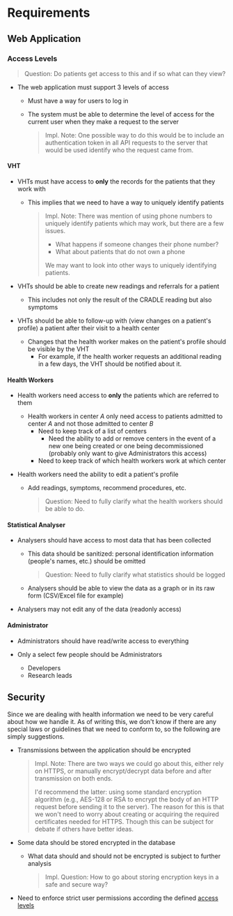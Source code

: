 # Requirements

## Web Application

### Access Levels

> Question: Do patients get access to this and if so what can they view?

* The web application must support 3 levels of access
  * Must have a way for users to log in
  * The system must be able to determine the level of access for the current user when they make a request to the server

    > Impl. Note: One possible way to do this would be to include an authentication token in all API requests to the server that would be used identify who the request came from.

#### VHT

* VHTs must have access to **only** the records for the patients that they work with
  * This implies that we need to have a way to uniquely identify patients

    > Impl. Note: There was mention of using phone numbers to uniquely identify patients which may work, but there are a few issues.
    >
    > * What happens if someone changes their phone number?
    > * What about patients that do not own a phone
    >
    > We may want to look into other ways to uniquely identifying patients.

* VHTs should be able to create new readings and referrals for a patient
  * This includes not only the result of the CRADLE reading but also symptoms

* VHTs should be able to follow-up with (view changes on a patient's profile) a patient after their visit to a health center
  * Changes that the health worker makes on the patient's profile should be visible by the VHT
    * For example, if the health worker requests an additional reading in a few days, the VHT should be notified about it.

#### Health Workers

* Health workers need access to **only** the patients which are referred to them
  * Health workers in center *A* only need access to patients admitted to center *A* and not those admitted to center *B*
    * Need to keep track of a list of centers
      * Need the ability to add or remove centers in the event of a new one being created or one being decommissioned (probably only want to give Administrators this access)
    * Need to keep track of which health workers work at which center

* Health workers need the ability to edit a patient's profile
  * Add readings, symptoms, recommend procedures, etc.

    > Question: Need to fully clarify what the health workers should be able to do.

#### Statistical Analyser

* Analysers should have access to most data that has been collected
  * This data should be sanitized: personal identification information (people's names, etc.) should be omitted

    > Question: Need to fully clarify what statistics should be logged

  * Analysers should be able to view the data as a graph or in its raw form (CSV/Excel file for example)

* Analysers may not edit any of the data (readonly access)

#### Administrator

* Administrators should have read/write access to everything

* Only a select few people should be Administrators
  * Developers
  * Research leads


## Security

Since we are dealing with health information we need to be very careful about how we handle it. As of writing this, we don't know if there are any special laws or guidelines that we need to conform to, so the following are simply suggestions.

* Transmissions between the application should be encrypted

  > Impl. Note: There are two ways we could go about this, either rely on HTTPS, or manually encrypt/decrypt data before and after transmission on both ends.
  >
  > I'd recommend the latter: using some standard encryption algorithm (e.g., AES-128 or RSA to encrypt the body of an HTTP request before sending it to the server). The reason for this is that we won't need to worry about creating or acquiring the required certificates needed for HTTPS. Though this can be subject for debate if others have better ideas.

* Some data should be stored encrypted in the database
  * What data should and should not be encrypted is subject to further analysis

    > Impl. Question: How to go about storing encryption keys in a safe and secure way?

* Need to enforce strict user permissions according the defined [access levels](#access-levels)
